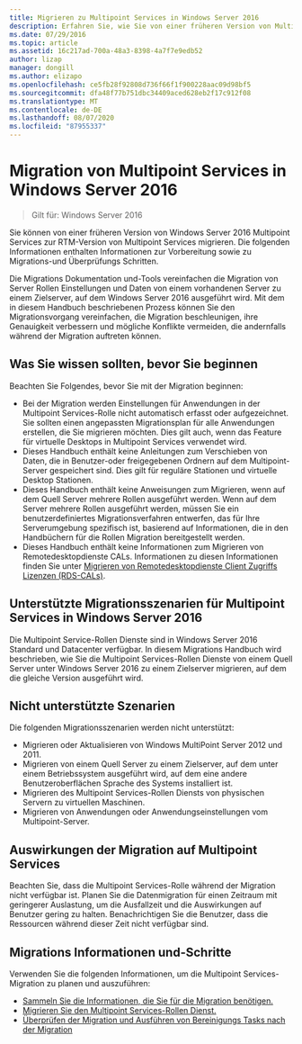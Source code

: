 ```yaml
---
title: Migrieren zu Multipoint Services in Windows Server 2016
description: Erfahren Sie, wie Sie von einer früheren Version von Multipoint Services migrieren.
ms.date: 07/29/2016
ms.topic: article
ms.assetid: 16c217ad-700a-48a3-8398-4a7f7e9edb52
author: lizap
manager: dongill
ms.author: elizapo
ms.openlocfilehash: ce5fb28f92808d736f66f1f900228aac09d98bf5
ms.sourcegitcommit: dfa48f77b751dbc34409aced628eb2f17c912f08
ms.translationtype: MT
ms.contentlocale: de-DE
ms.lasthandoff: 08/07/2020
ms.locfileid: "87955337"
---
```

# <a name="multipoint-services-migration-in-windows-server-2016"></a>Migration von Multipoint Services in Windows Server 2016
>Gilt für: Windows Server 2016

Sie können von einer früheren Version von Windows Server 2016 Multipoint Services zur RTM-Version von Multipoint Services migrieren. Die folgenden Informationen enthalten Informationen zur Vorbereitung sowie zu Migrations-und Überprüfungs Schritten.

Die Migrations Dokumentation und-Tools vereinfachen die Migration von Server Rollen Einstellungen und Daten von einem vorhandenen Server zu einem Zielserver, auf dem Windows Server 2016 ausgeführt wird. Mit dem in diesem Handbuch beschriebenen Prozess können Sie den Migrationsvorgang vereinfachen, die Migration beschleunigen, ihre Genauigkeit verbessern und mögliche Konflikte vermeiden, die andernfalls während der Migration auftreten können.

## <a name="what-to-know-before-you-begin"></a>Was Sie wissen sollten, bevor Sie beginnen
Beachten Sie Folgendes, bevor Sie mit der Migration beginnen:

- Bei der Migration werden Einstellungen für Anwendungen in der Multipoint Services-Rolle nicht automatisch erfasst oder aufgezeichnet. Sie sollten einen angepassten Migrationsplan für alle Anwendungen erstellen, die Sie migrieren möchten. Dies gilt auch, wenn das Feature für virtuelle Desktops in Multipoint Services verwendet wird.
- Dieses Handbuch enthält keine Anleitungen zum Verschieben von Daten, die in Benutzer-oder freigegebenen Ordnern auf dem Multipoint-Server gespeichert sind. Dies gilt für reguläre Stationen und virtuelle Desktop Stationen.
- Dieses Handbuch enthält keine Anweisungen zum Migrieren, wenn auf dem Quell Server mehrere Rollen ausgeführt werden. Wenn auf dem Server mehrere Rollen ausgeführt werden, müssen Sie ein benutzerdefiniertes Migrationsverfahren entwerfen, das für Ihre Serverumgebung spezifisch ist, basierend auf Informationen, die in den Handbüchern für die Rollen Migration bereitgestellt werden.
- Dieses Handbuch enthält keine Informationen zum Migrieren von Remotedesktopdienste CALs. Informationen zu diesen Informationen finden Sie unter [Migrieren von Remotedesktopdienste Client Zugriffs Lizenzen (RDS-CALs)](/previous-versions/windows/it-pro/windows-server-2008-R2-and-2008/dd851844(v=ws.11)).

## <a name="supported-migration-scenarios-for-multipoint-services-in-windows-server-2016"></a>Unterstützte Migrationsszenarien für Multipoint Services in Windows Server 2016
Die Multipoint Service-Rollen Dienste sind in Windows Server 2016 Standard und Datacenter verfügbar. In diesem Migrations Handbuch wird beschrieben, wie Sie die Multipoint Services-Rollen Dienste von einem Quell Server unter Windows Server 2016 zu einem Zielserver migrieren, auf dem die gleiche Version ausgeführt wird.

## <a name="scenarios-that-are-not-supported"></a>Nicht unterstützte Szenarien

Die folgenden Migrationsszenarien werden nicht unterstützt:

- Migrieren oder Aktualisieren von Windows MultiPoint Server 2012 und 2011.
- Migrieren von einem Quell Server zu einem Zielserver, auf dem unter einem Betriebssystem ausgeführt wird, auf dem eine andere Benutzeroberflächen Sprache des Systems installiert ist.
- Migrieren des Multipoint Services-Rollen Diensts von physischen Servern zu virtuellen Maschinen.
- Migrieren von Anwendungen oder Anwendungseinstellungen vom Multipoint-Server.

## <a name="the-impact-of-migration-on-multipoint-services"></a>Auswirkungen der Migration auf Multipoint Services
Beachten Sie, dass die Multipoint Services-Rolle während der Migration nicht verfügbar ist. Planen Sie die Datenmigration für einen Zeitraum mit geringerer Auslastung, um die Ausfallzeit und die Auswirkungen auf Benutzer gering zu halten. Benachrichtigen Sie die Benutzer, dass die Ressourcen während dieser Zeit nicht verfügbar sind.

## <a name="migration-information-and-steps"></a>Migrations Informationen und-Schritte
Verwenden Sie die folgenden Informationen, um die Multipoint Services-Migration zu planen und auszuführen:

- [Sammeln Sie die Informationen, die Sie für die Migration benötigen.](multipoint-services-migration-preparation.md)
- [Migrieren Sie den Multipoint Services-Rollen Dienst.](multipoint-services-migration-steps.md)
- [Überprüfen der Migration und Ausführen von Bereinigungs Tasks nach der Migration](multipoint-services-post-migration-steps.md)
